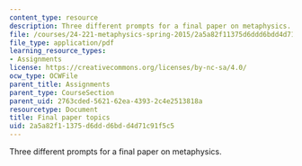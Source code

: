 ```yaml
---
content_type: resource
description: Three different prompts for a final paper on metaphysics.
file: /courses/24-221-metaphysics-spring-2015/2a5a82f11375d6ddd6bdd4d71c91f5c5_MIT24_221S15_FinalPprTopic.pdf
file_type: application/pdf
learning_resource_types:
- Assignments
license: https://creativecommons.org/licenses/by-nc-sa/4.0/
ocw_type: OCWFile
parent_title: Assignments
parent_type: CourseSection
parent_uid: 2763cded-5621-62ea-4393-2c4e2513818a
resourcetype: Document
title: Final paper topics
uid: 2a5a82f1-1375-d6dd-d6bd-d4d71c91f5c5
---
```

Three different prompts for a final paper on metaphysics.